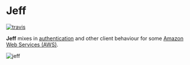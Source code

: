 # Jeff

[![travis][stat]][trav]

**Jeff** mixes in [authentication][sign] and other client behaviour for some
[Amazon Web Services (AWS)][aws].

![jeff][jeff]

[stat]: https://secure.travis-ci.org/papercavalier/jeff.png
[trav]: http://travis-ci.org/papercavalier/jeff
[aws]:  http://aws.amazon.com/
[jeff]: http://f.cl.ly/items/0a3R3J0k1R2f423k1q2l/jeff.jpg
[sign]: http://docs.amazonwebservices.com/general/latest/gr/signature-version-2.html
